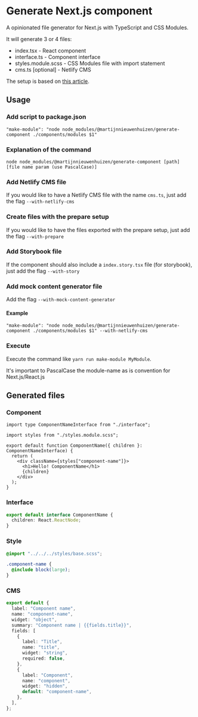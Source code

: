 # Generate Next.js component

A opinionated file generator for Next.js with TypeScript and CSS Modules.

It will generate 3 or 4 files:

- index.tsx - React component
- interface.ts - Component interface
- styles.module.scss - CSS Modules file with import statement
- cms.ts [optional] - Netlify CMS

The setup is based on [this article](https://levelup.gitconnected.com/how-to-generate-react-components-from-your-terminal-a27741a5b862).

## Usage

### Add script to package.json

`"make-module": "node node_modules/@martijnnieuwenhuizen/generate-component ./components/modules $1"`

### Explanation of the command

`node node_modules/@martijnnieuwenhuizen/generate-component [path] [file name param (use PascalCase)]`

### Add Netlify CMS file

If you would like to have a Netlify CMS file with the name `cms.ts`, just add the flag `--with-netlify-cms`

### Create files with the prepare setup

If you would like to have the files exported with the prepare setup, just add the flag `--with-prepare`

### Add Storybook file

If the component should also include a `index.story.tsx` file (for storybook), just add the flag `--with-story`

### Add mock content generator file

Add the flag `--with-mock-content-generator`

#### Example

`"make-module": "node node_modules/@martijnnieuwenhuizen/generate-component ./components/modules $1" --with-netlify-cms`

### Execute

Execute the command like `yarn run make-module MyModule`.

It's important to PascalCase the module-name as is convention for Next.js/React.js

## Generated files

### Component

```tsx
import type ComponentNameInterface from "./interface";

import styles from "./styles.module.scss";

export default function ComponentName({ children }: ComponentNameInterface) {
  return (
    <div className={styles["component-name"]}>
      <h1>Hello! ComponentName</h1>
      {children}
    </div>
  );
}
```

### Interface

```ts
export default interface ComponentName {
  children: React.ReactNode;
}
```

### Style

```scss
@import "../../../styles/base.scss";

.component-name {
  @include block(large);
}
```

### CMS

```ts
export default {
  label: "Component name",
  name: "component-name",
  widget: "object",
  summary: "Component name | {{fields.title}}",
  fields: [
    {
      label: "Title",
      name: "title",
      widget: "string",
      required: false,
    },
    {
      label: "Component",
      name: "component",
      widget: "hidden",
      default: "component-name",
    },
  ],
};
```
